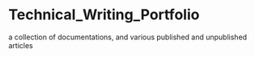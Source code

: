 # Technical_Writing_Portfolio
a collection of documentations, and various published and unpublished articles

